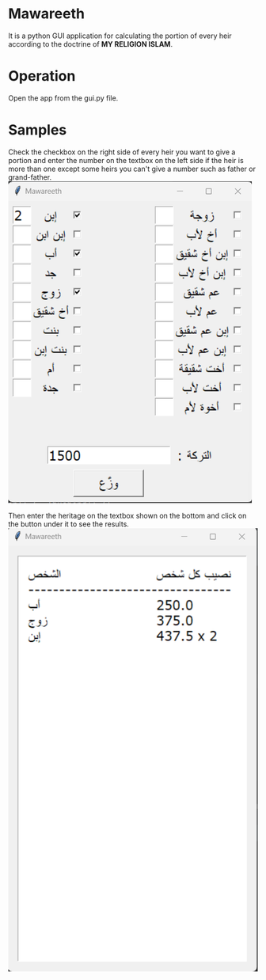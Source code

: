 # Mawareeth
It is a python GUI application for calculating the portion of every heir according to the doctrine of **MY RELIGION ISLAM**.

# Operation
Open the app from the gui.py file.

# Samples
Check the checkbox on the right side of every heir you want to give a portion and enter the number on the textbox on the left side if the heir is more than one except some heirs you can't give a number such as father or grand-father.
![interface](interface.png)

Then enter the heritage on the textbox shown on the bottom and click on the button under it to see the results.
![results](results.png)
